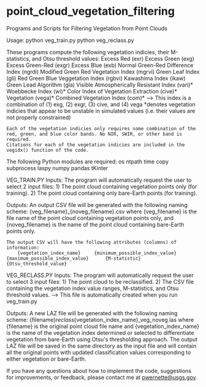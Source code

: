 # point_cloud_vegetation_filtering
Programs and Scripts for Filtering Vegetation from Point Clouds

Usage:
  python veg_train.py
  python veg_reclass.py

These programs compute the following vegetation indicies, their M-statistics, and Otsu threshold values:
        Excess Red (exr)
        Excess Green (exg)
        Excess Green-Red (exgr)
        Excess Blue (exb)
        Normal Green-Red Difference Index (ngrdi)
        Modified Green Red Vegetation Index (mgrvi)
        Green Leaf Index (gli)
        Red Green Blue Veggetation Index (rgbvi)
        Kawashima Index (ikaw)
        Green Lead Algorithm (gla)
        Visible Atmospherically Resistant Index (vari)*
        Woebbecke Index (wi)*
        Color Index of Vegetation Extraction (cive)*
        Vegetation (vega)*
        Combined Vegetation Index (com)*
            --> This index is a combination of (1) exg, (2) exgr, (3) cive, and (4) vega
    *denotes vegetation indicies that appear to be unstable in simulated values (i.e. their values are not properly constrained)
    
    Each of the vegetation indicies only requires some combination of the red, green, and blue color bands. No NIR, SWIR, or other band is required.
    Citations for each of the vegetation indicies are included in the vegidx() function of the code.

The following Python modules are required:
    os
    ntpath
    time
    copy
    subprocess
    laspy
    numpy
    pandas
    tKinter


VEG_TRAIN.PY
Inputs:
    The program will automatically request the user to select 2 input files:
        1) The point cloud containing vegetation points only (for training).
        2) The point cloud containing only bare-Earth points (for training).

Outputs:
    An output CSV file will be generated with the following naming scheme:
        {veg_filename}_{noveg_filename}.csv
    where {veg_filename} is the file name of the point cloud containing vegetation points only, and {noveg_filename} is the name
    of the point cloud containing bare-Earth points only.

    The output CSV will have the following attributes (columns) of information:
        {vegetation_index_name}     {minimum_possible_index_value}      {maximum_possible_index_value}      {M-statistic}       {Otsu_threshold_value}


VEG_RECLASS.PY
Inputs:
    The program will automatically request the user to select 3 input files:
        1) The point cloud to be reclassified.
        2) The CSV file containing the vegetation index value ranges, M-statistics, and Otsu threshold values.
            --> This file is automatically created when you run veg_train.py

Outputs:
    A new LAZ file will be generated with the following naming scheme:
        {filename}_reclass_{vegetation_index_name}_veg_noveg.las
    where {filename} is the original point cloud file name and {vegetation_index_name} is the name of the vegetation index
    determined or selected to differentiate vegetation from bare-Earth using Otsu's thresholding approach. The output LAZ
    file will be saved in the same directory as the input file and will contain all the original points with updated classification
    values corresponding to either vegetation or bare-Earth.


If you have any questions about how to implement the code, suggestions for improvements, or feedback, please contact me at pwernette@usgs.gov.
